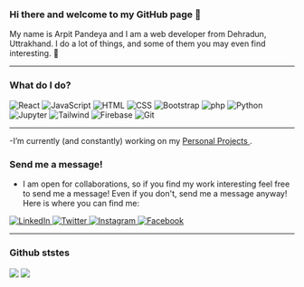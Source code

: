 <!-- <img src="/logo.jpeg" alt="banner" /> -->

### Hi there and welcome to my GitHub page 👋

My name is Arpit Pandeya and I am a web developer from Dehradun, Uttrakhand. I do a lot of things, and some of them you may even find interesting. 🤞

---

### What do I do?

<p>
<img alt="React" src="https://img.shields.io/badge/React-61DAFB?logo=react&logoColor=white&style=for-the-page" />
<img alt="JavaScript" src="https://img.shields.io/badge/JavaScript-F7DF1E?logo=javascript&logoColor=white&style=for-the-page" />
<img alt="HTML" src="https://img.shields.io/badge/HTML-E34F26?logo=html5&logoColor=white&style=for-the-page" />
<img alt="CSS" src="https://img.shields.io/badge/CSS-1572B6?logo=css3&logoColor=white&style=for-the-page" />
<img alt="Bootstrap" src="https://img.shields.io/badge/Bootstrap-7952B3?logo=bootstrap&logoColor=white&style=for-the-page" />
<img alt="php" src="https://img.shields.io/badge/PHP-777BB4?logo=php&logoColor=white&style=for-the-page" />
<img alt="Python" src="https://img.shields.io/badge/Python-3776AB?logo=python&logoColor=white&style=for-the-page" />
<img alt="Jupyter" src="https://img.shields.io/badge/Jupyter-F37626?logo=jupyter&logoColor=white&style=for-the-page" />
<img alt="Tailwind" src="https://img.shields.io/badge/Tailwind-06B6D4?logo=tailwind&logoColor=white&style=for-the-page" />
<img alt="Firebase" src="https://img.shields.io/badge/Firebase-FFCA28?logo=firebase&logoColor=white&style=for-the-page" />
<img alt="Git" src="https://img.shields.io/badge/Git-F05032?logo=git&logoColor=white&style=for-the-page" />
  </p>
  
  ---
  
  -I’m currently (and constantly) working on my <a href="https://github.com/thepandeyaarpit"> Personal Projects </a>.
  
  ### Send me a message!
  - I am open for collaborations, so if you find my work interesting feel free to send me a message! Even if you don't, send me a message anyway! Here is where you can find me:

<p>
  <a href="https://www.linkedin.com/in/arpit-pandeya-610173199">
       <img alt="LinkedIn" src="https://img.shields.io/badge/LinkedIn-0A66C2?logo=linkedin&logoColor=white&style=for-the-page" /> 
  </a>
  <a href="https://twitter.com/ArpitPandeya">
       <img alt="Twitter" src="https://img.shields.io/badge/Twitter-1DA1F2?logo=twitter&logoColor=white&style=for-the-page" /> 
  </a>
  <a href="https://instagram.com/pandeya_arpit?igshid=YmMyMTA2M2Y=">
       <img alt="Instagram" src="https://img.shields.io/badge/Instagram-E4405F?logo=instagram&logoColor=white&style=for-the-page" /> 
  </a>
  <a href="https://www.facebook.com/arpit.pandeya.9">
       <img alt="Facebook" src="https://img.shields.io/badge/Facebook-1877F2?logo=facebook&logoColor=white&style=for-the-page" /> 
  </a>

</p>

---

### Github ststes
<img align="center" src="https://github-readme-stats.vercel.app/api?username=thepandeyaarpit&count_private=true&show_icons=true&title_color=FD9047&text_color=0C2233&custom_title=Arpit+Pandeya's+Github+Stats" />

<img align="center" src="https://github-readme-stats.vercel.app/api/top-langs/?username=thepandeyaarpit&hide=html&layout=compact&title_color=FD9047&icon_color=0C2233&bg_color=0C2233&text_color=D6D6D6" />
